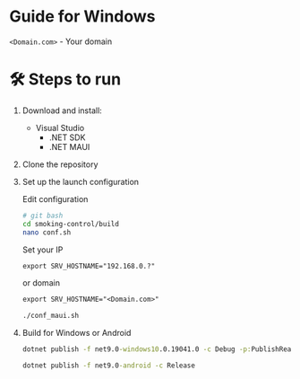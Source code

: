 
# Guide for Windows

```<Domain.com>``` - Your domain

# 🛠️ Steps to run

1. Download and install:
   - Visual Studio
      - .NET SDK
      - .NET MAUI
2. Clone the repository
3. Set up the launch configuration

    Edit configuration

    ```bash
    # git bash
    cd smoking-control/build
    nano conf.sh
    ```

    Set your IP

    ```txt
    export SRV_HOSTNAME="192.168.0.?"
    ```

    or domain
    
    ```txt
    export SRV_HOSTNAME="<Domain.com>"
    ```

    ```bash
    ./conf_maui.sh
    ```
4. Build for Windows or Android
    ```cmd
    dotnet publish -f net9.0-windows10.0.19041.0 -c Debug -p:PublishReadyToRun=true -p:WindowsPackageType=None
    ```

    ```cmd
    dotnet publish -f net9.0-android -c Release
    ```